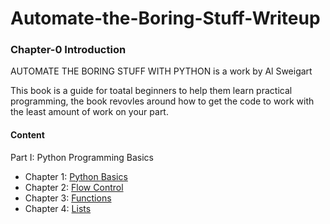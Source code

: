 # Automate-the-Boring-Stuff-Writeup

<h3>Chapter-0 Introduction</h3>

AUTOMATE THE BORING STUFF WITH PYTHON is a work by Al Sweigart 

This book is a guide for toatal beginners to help them learn practical programming, the book revovles around how to get the code to work with the least amount of work on your part.

<h4>Content</h4>

Part I: Python Programming Basics

- Chapter 1: [Python Basics](https://github.com/SreeduttRamJ/bi0sTasks/blob/main/Automatetheboringstuff/Chapter1-PythonBasics.md)
- Chapter 2: [Flow Control](https://github.com/SreeduttRamJ/bi0sTasks/blob/main/Automatetheboringstuff/Chapter2-FlowControl.md)
- Chapter 3: [Functions](https://github.com/SreeduttRamJ/bi0sTasks/blob/main/Automatetheboringstuff/Chapter3-Functions.md)
- Chapter 4: [Lists](https://github.com/SreeduttRamJ/bi0sTasks/blob/main/Automatetheboringstuff/Chapter4-Lists.md)
